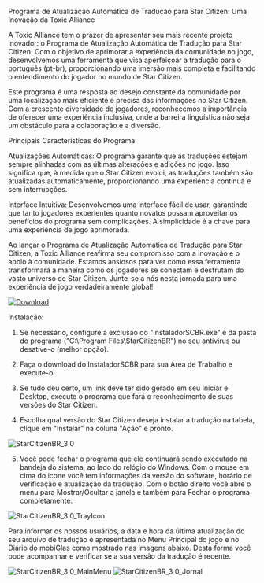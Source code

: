 Programa de Atualização Automática de Tradução para Star Citizen: Uma Inovação da Toxic Alliance

A Toxic Alliance tem o prazer de apresentar seu mais recente projeto inovador: o Programa de Atualização Automática de Tradução para Star Citizen. Com o objetivo de aprimorar a experiência da comunidade no jogo, desenvolvemos uma ferramenta que visa aperfeiçoar a tradução para o português (pt-br), proporcionando uma imersão mais completa e facilitando o entendimento do jogador no mundo de Star Citizen.

Este programa é uma resposta ao desejo constante da comunidade por uma localização mais eficiente e precisa das informações no Star Citizen. Com a crescente diversidade de jogadores, reconhecemos a importância de oferecer uma experiência inclusiva, onde a barreira linguística não seja um obstáculo para a colaboração e a diversão.

Principais Características do Programa:

Atualizações Automáticas: O programa garante que as traduções estejam sempre alinhadas com as últimas alterações e adições no jogo. Isso significa que, à medida que o Star Citizen evolui, as traduções também são atualizadas automaticamente, proporcionando uma experiência contínua e sem interrupções.

Interface Intuitiva: Desenvolvemos uma interface fácil de usar, garantindo que tanto jogadores experientes quanto novatos possam aproveitar os benefícios do programa sem complicações. A simplicidade é a chave para uma experiência de jogo aprimorada.

Ao lançar o Programa de Atualização Automática de Tradução para Star Citizen, a Toxic Alliance reafirma seu compromisso com a inovação e o apoio à comunidade. Estamos ansiosos para ver como essa ferramenta transformará a maneira como os jogadores se conectam e desfrutam do vasto universo de Star Citizen. Junte-se a nós nesta jornada para uma experiência de jogo verdadeiramente global!

[![Download](https://img.shields.io/badge/Download-StarCitizenBR%203.4-brightgreen)](https://github.com/rwxlff/StarCitizenBR/raw/main/InstaladorSCBR.exe)

Instalação:

1. Se necessário, configure a exclusão do "InstaladorSCBR.exe" e da pasta do programa ("C:\Program Files\StarCitizenBR") no seu antivirus ou desatíve-o (melhor opção).

2. Faça o download do InstaladorSCBR para sua Área de Trabalho e execute-o.

3. Se tudo deu certo, um link deve ter sido gerado em seu Iniciar e Desktop, execute o programa que fará o reconhecimento de suas versões do Star Citizen.

4. Escolha qual versão do Star Citizen deseja instalar a tradução na tabela, clique em "Instalar" na coluna "Ação" e pronto.

![StarCitizenBR_3 0](https://github.com/user-attachments/assets/23c3adeb-b66a-4389-a628-951e0cbc395c)

5. Você pode fechar o programa que ele continuará sendo executado na bandeja do sistema, ao lado do relógio do Windows. Com o mouse em cima do icone você tem informações da versão do software, horário de verificação e atualização da tradução. Com o botão direito você abre o menu para Mostrar/Ocultar a janela e também para Fechar o programa completamente.

![StarCitizenBR_3 0_TrayIcon](https://github.com/user-attachments/assets/1ec02be6-aed8-4dbe-a241-b71c0a8ea685)

Para informar os nossos usuários, a data e hora da última atualização do seu arquivo de tradução é apresentada no Menu Principal do jogo e no Diário do mobiGlas como mostrado nas imagens abaixo. Desta forma você pode acompanhar e verificar se a sua versão da tradução é recente.

![StarCitizenBR_3 0_MainMenu](https://github.com/user-attachments/assets/8e0a91f6-ad6d-44fe-a769-17e4aceb289e)
![StarCitizenBR_3 0_Jornal](https://github.com/user-attachments/assets/0a4043f3-e12e-4852-babb-c5afe05c74ad)

